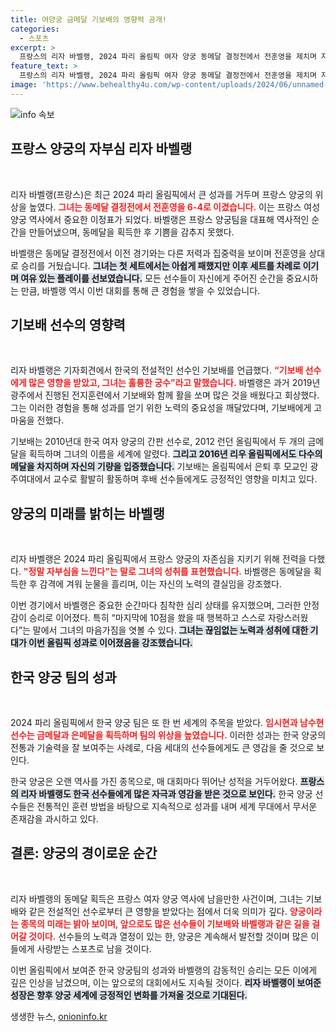 ```yaml
---
title: 여양궁 금메달 기보배의 영향력 공개!
categories:
  - 스포츠
excerpt: >
  프랑스의 리자 바벨랭, 2024 파리 올림픽 여자 양궁 동메달 결정전에서 전훈영을 제치며 자존심을 세웠다. 그는 전설의 궁수 기보배에게 많은 영향을 받았다고 고백하며 한국 양궁의 위력을 실감했다.
feature_text: >
  프랑스의 리자 바벨랭, 2024 파리 올림픽 여자 양궁 동메달 결정전에서 전훈영을 제치며 자존심을 세웠다. 그는 전설의 궁수 기보배에게 많은 영향을 받았다고 고백하며 한국 양궁의 위력을 실감했다.
image: 'https://www.behealthy4u.com/wp-content/uploads/2024/06/unnamed-file.png'
---
```


<p><img src="https://www.behealthy4u.com/wp-content/uploads/2024/06/unnamed-file.png" alt="info 속보" /></p>

<h2 data-ke-size="size26">프랑스 양궁의 자부심 리자 바벨랭</h2>

<p data-ke-size="size16">&nbsp;</p>

<p>리자 바벨랭(프랑스)은 최근 2024 파리 올림픽에서 큰 성과를 거두며 프랑스 양궁의 위상을 높였다. <b><span style="color: #ee2323;">그녀는 동메달 결정전에서 전훈영을 6-4로 이겼습니다.</span></b> 이는 프랑스 여성 양궁 역사에서 중요한 이정표가 되었다. 바벨랭은 프랑스 양궁팀을 대표해 역사적인 순간을 만들어냈으며, 동메달을 획득한 후 기쁨을 감추지 못했다.</p>

<p>바벨랭은 동메달 결정전에서 이전 경기와는 다른 저력과 집중력을 보이며 전훈영을 상대로 승리를 거뒀습니다. <b><span style="background-color: #21538527;">그녀는 첫 세트에서는 아쉽게 패했지만 이후 세트를 차례로 이기며 여유 있는 플레이를 선보였습니다.</span></b> 모든 선수들이 자신에게 주어진 순간을 중요시하는 만큼, 바벨랭 역시 이번 대회를 통해 큰 경험을 쌓을 수 있었습니다. </p>

<h2 data-ke-size="size26">기보배 선수의 영향력</h2>

<p data-ke-size="size16">&nbsp;</p>

<p>리자 바벨랭은 기자회견에서 한국의 전설적인 선수인 기보배를 언급했다. <b><span style="color: #ee2323;">“기보배 선수에게 많은 영향을 받았고, 그녀는 훌륭한 궁수”라고 말했습니다.</span></b> 바벨랭은 과거 2019년 광주에서 진행된 전지훈련에서 기보배와 함께 활을 쏘며 많은 것을 배웠다고 회상했다. 그는 이러한 경험을 통해 성과를 얻기 위한 노력의 중요성을 깨달았다며, 기보배에게 고마움을 전했다. </p>

<p>기보배는 2010년대 한국 여자 양궁의 간판 선수로, 2012 런던 올림픽에서 두 개의 금메달을 획득하며 그녀의 이름을 세계에 알렸다. <b><span style="background-color: #21538527;">그리고 2016년 리우 올림픽에서도 다수의 메달을 차지하며 자신의 기량을 입증했습니다.</span></b> 기보배는 올림픽에서 은퇴 후 모교인 광주여대에서 교수로 활발히 활동하며 후배 선수들에게도 긍정적인 영향을 미치고 있다. </p>

<h2 data-ke-size="size26">양궁의 미래를 밝히는 바벨랭</h2>

<p data-ke-size="size16">&nbsp;</p>

<p>리자 바벨랭은 2024 파리 올림픽에서 프랑스 양궁의 자존심을 지키기 위해 전력을 다했다. <b><span style="color: #ee2323;">"정말 자부심을 느낀다"는 말로 그녀의 성취를 표현했습니다.</span></b> 바벨랭은 동메달을 획득한 후 감격에 겨워 눈물을 흘리며, 이는 자신의 노력의 결실임을 강조했다. </p>

<p>이번 경기에서 바벨랭은 중요한 순간마다 침착한 심리 상태를 유지했으며, 그러한 안정감이 승리로 이어졌다. 특히 “마지막에 10점을 쐈을 때 행복하고 스스로 자랑스러웠다”는 말에서 그녀의 마음가짐을 엿볼 수 있다. <b><span style="background-color: #21538527;">그녀는 끊임없는 노력과 성취에 대한 기대가 이번 올림픽 성과로 이어졌음을 강조했습니다.</span></b> </p>

<h2 data-ke-size="size26">한국 양궁 팀의 성과</h2>

<p data-ke-size="size16">&nbsp;</p>

<p>2024 파리 올림픽에서 한국 양궁 팀은 또 한 번 세계의 주목을 받았다. <b><span style="color: #ee2323;">임시현과 남수현 선수는 금메달과 은메달을 획득하며 팀의 위상을 높였습니다.</span></b> 이러한 성과는 한국 양궁의 전통과 기술력을 잘 보여주는 사례로, 다음 세대의 선수들에게도 큰 영감을 줄 것으로 보인다. </p>

<p>한국 양궁은 오랜 역사를 가진 종목으로, 매 대회마다 뛰어난 성적을 거두어왔다. <b><span style="background-color: #21538527;">프랑스의 리자 바벨랭도 한국 선수들에게 많은 자극과 영감을 받은 것으로 보인다.</span></b> 한국 양궁 선수들은 전통적인 훈련 방법을 바탕으로 지속적으로 성과를 내며 세계 무대에서 무서운 존재감을 과시하고 있다.</p>

<h2 data-ke-size="size26">결론: 양궁의 경이로운 순간</h2>

<p data-ke-size="size16">&nbsp;</p>

<p>리자 바벨랭의 동메달 획득은 프랑스 여자 양궁 역사에 남을만한 사건이며, 그녀는 기보배와 같은 전설적인 선수로부터 큰 영향을 받았다는 점에서 더욱 의미가 깊다. <b><span style="color: #ee2323;">양궁이라는 종목의 미래는 밝아 보이며, 앞으로도 많은 선수들이 기보배와 바벨랭과 같은 길을 걸어갈 것이다.</span></b> 선수들의 노력과 열정이 있는 한, 양궁은 계속해서 발전할 것이며 많은 이들에게 사랑받는 스포츠로 남을 것이다. </p>

<p>이번 올림픽에서 보여준 한국 양궁팀의 성과와 바벨랭의 감동적인 승리는 모든 이에게 깊은 인상을 남겼으며, 이는 앞으로의 대회에서도 지속될 것이다. <b><span style="background-color: #21538527;">리자 바벨랭이 보여준 성장은 향후 양궁 세계에 긍정적인 변화를 가져올 것으로 기대된다.</span></b> </p>

<p data-ke-size="size16"></p>
생생한 뉴스, <a href="https://onioninfo.kr" rel="dofollow">onioninfo.kr</a>


